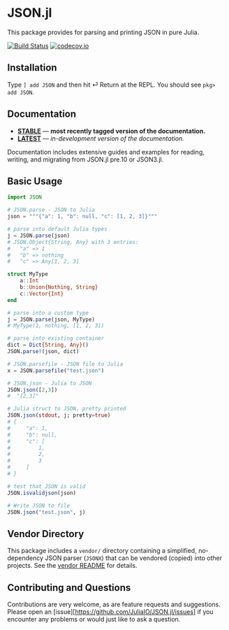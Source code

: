 # JSON.jl

This package provides for parsing and printing JSON in pure Julia.

[![Build Status](https://github.com/JuliaIO/JSON.jl/workflows/CI/badge.svg)](https://github.com/JuliaIO/JSON.jl/actions/workflows/CI.yml?query=branch%3Amaster)
[![codecov.io](http://codecov.io/github/JuliaIO/JSON.jl/coverage.svg?branch=master)](http://codecov.io/github/JuliaIO/JSON.jl?branch=master)

## Installation

Type `] add JSON` and then hit ⏎ Return at the REPL. You should see `pkg> add JSON`.

## Documentation

- [**STABLE**](https://juliaio.github.io/JSON.jl/stable) &mdash; **most recently tagged version of the documentation.**
- [**LATEST**](https://juliaio.github.io/JSON.jl/dev) &mdash; *in-development version of the documentation.*

Documentation includes extensive guides and examples for reading, writing, and migrating from JSON.jl pre.10 or JSON3.jl.

## Basic Usage

```julia
import JSON

# JSON.parse - JSON to Julia
json = """{"a": 1, "b": null, "c": [1, 2, 3]}"""

# parse into default Julia types
j = JSON.parse(json)
# JSON.Object{String, Any} with 3 entries:
#   "a" => 1
#   "b" => nothing
#   "c" => Any[1, 2, 3]

struct MyType
    a::Int
    b::Union{Nothing, String}
    c::Vector{Int}
end

# parse into a custom type
j = JSON.parse(json, MyType)
# MyType(1, nothing, [1, 2, 3])

# parse into existing container
dict = Dict{String, Any}()
JSON.parse!(json, dict)

# JSON.parsefile - JSON file to Julia
x = JSON.parsefile("test.json")

# JSON.json - Julia to JSON
JSON.json([2,3])
#  "[2,3]"

# Julia struct to JSON, pretty printed
JSON.json(stdout, j; pretty=true)
# {
#     "a": 1,
#     "b": null,
#     "c": [
#         1,
#         2,
#         3
#     ]
# }

# test that JSON is valid
JSON.isvalidjson(json)

# Write JSON to file
JSON.json("test.json", j)
```

## Vendor Directory

This package includes a `vendor/` directory containing a simplified, no-dependency JSON parser (`JSONX`) that can be vendored (copied) into other projects. See the [vendor README](vendor/README.md) for details.

## Contributing and Questions

Contributions are very welcome, as are feature requests and suggestions. Please open an
[issue][https://github.com/JuliaIO/JSON.jl/issues] if you encounter any problems or would just like to ask a question.
